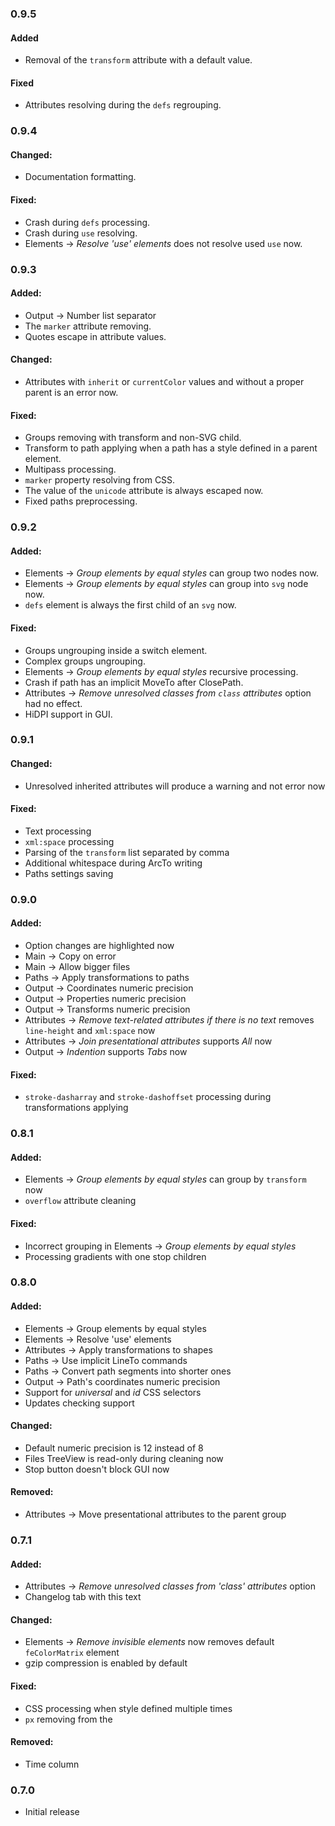 ### 0.9.5
#### Added
 - Removal of the `transform` attribute with a default value.

#### Fixed
 - Attributes resolving during the `defs` regrouping.

### 0.9.4
#### Changed:
 - Documentation formatting.

#### Fixed:
 - Crash during `defs` processing.
 - Crash during `use` resolving.
 - Elements -> *Resolve 'use' elements* does not resolve used `use` now.

### 0.9.3
#### Added:
 - Output -> Number list separator
 - The `marker` attribute removing.
 - Quotes escape in attribute values.

#### Changed:
 - Attributes with `inherit` or `currentColor` values and without a proper parent is an error now.

#### Fixed:
 - Groups removing with transform and non-SVG child.
 - Transform to path applying when a path has a style defined in a parent element.
 - Multipass processing.
 - `marker` property resolving from CSS.
 - The value of the `unicode` attribute is always escaped now.
 - Fixed paths preprocessing.

### 0.9.2
#### Added:
 - Elements -> *Group elements by equal styles* can group two nodes now.
 - Elements -> *Group elements by equal styles* can group into `svg` node now.
 - `defs` element is always the first child of an `svg` now.

#### Fixed:
 - Groups ungrouping inside a switch element.
 - Complex groups ungrouping.
 - Elements -> *Group elements by equal styles* recursive processing.
 - Crash if path has an implicit MoveTo after ClosePath.
 - Attributes -> *Remove unresolved classes from `class` attributes* option had no effect.
 - HiDPI support in GUI.

### 0.9.1
#### Changed:
 - Unresolved inherited attributes will produce a warning and not error now

#### Fixed:
 - Text processing
 - `xml:space` processing
 - Parsing of the `transform` list separated by comma
 - Additional whitespace during ArcTo writing
 - Paths settings saving

### 0.9.0

#### Added:
 - Option changes are highlighted now
 - Main -> Copy on error
 - Main -> Allow bigger files
 - Paths -> Apply transformations to paths
 - Output -> Coordinates numeric precision
 - Output -> Properties numeric precision
 - Output -> Transforms numeric precision
 - Attributes -> *Remove text-related attributes if there is no text* removes `line-height` and `xml:space` now
 - Attributes -> *Join presentational attributes* supports *All* now
 - Output -> *Indention* supports *Tabs* now

#### Fixed:
 - `stroke-dasharray` and `stroke-dashoffset` processing during transformations applying

### 0.8.1

#### Added:
 - Elements -> *Group elements by equal styles* can group by `transform` now
 - `overflow` attribute cleaning

#### Fixed:
 - Incorrect grouping in Elements -> *Group elements by equal styles*
 - Processing gradients with one stop children

### 0.8.0

#### Added:
 - Elements -> Group elements by equal styles
 - Elements -> Resolve 'use' elements
 - Attributes -> Apply transformations to shapes
 - Paths -> Use implicit LineTo commands
 - Paths -> Convert path segments into shorter ones
 - Output -> Path's coordinates numeric precision
 - Support for *universal* and *id* CSS selectors
 - Updates checking support

#### Changed:
 - Default numeric precision is 12 instead of 8
 - Files TreeView is read-only during cleaning now
 - Stop button doesn't block GUI now

#### Removed:
 - Attributes -> Move presentational attributes to the parent group

### 0.7.1

#### Added:
 - Attributes -> *Remove unresolved classes from 'class' attributes* option
 - Changelog tab with this text

#### Changed:
 - Elements -> *Remove invisible elements* now removes default `feColorMatrix` element
 - gzip compression is enabled by default

#### Fixed:
 - CSS processing when style defined multiple times
 - `px` removing from the <list-of-lengths>

#### Removed:
 - Time column

### 0.7.0

 - Initial release
